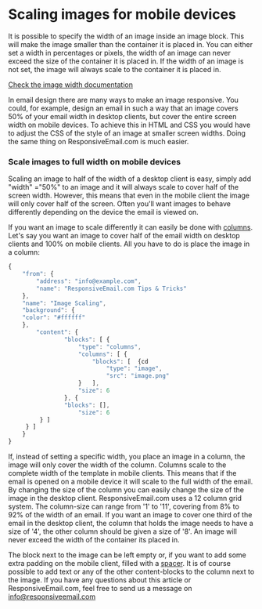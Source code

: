 # Scaling images for mobile devices

It is possible to specify the width of an image inside an image block. This will make the image
smaller than the container it is placed in. You can either set a width in percentages or pixels, the width of an image can never exceed the size of the container it is placed in. If the width of an image is not set, the image will always scale to the container it is placed in.

[Check the image width documentation](support/json/property-image-width)

In email design there are many ways to make an image responsive. You could, for example,
design an email in such a way that an image covers 50% of your email width in desktop
clients, but cover the entire screen width on mobile devices. To achieve this in HTML
and CSS you would have to adjust the CSS of the style of an image at smaller screen widths.
Doing the same thing on ResponsiveEmail.com is much easier.

### Scale images to full width on mobile devices

Scaling an image to half of the width of a desktop client is easy, simply add "width" ="50%"
to an image and it will always scale to cover half of the screen width. However, this means
that even in the mobile client the image will only cover half of the screen. Often you'll want
images to behave differently depending on the device the email is viewed on. 

If you want an image to scale differently it can easily be done with [columns](support/json/property-columns). 
Let's say you want an image to cover half of the email width on desktop clients and 100% on mobile clients. All you have to do is place the image in a column:


````javascript
{
    "from": {
        "address": "info@example.com",
        "name": "ResponsiveEmail.com Tips & Tricks"
    },
    "name": "Image Scaling",
    "background": {
    "color": "#ffffff"
    },
        "content": {
                "blocks": [ {
                    "type": "columns",
                    "columns": [ {
                        "blocks": [  {cd
                            "type": "image",
                            "src": "image.png"
                    }   ],
                    "size": 6
                }, {
                "blocks": [],
                    "size": 6
         } ]
     } ]
    }
}
````
 
 
If, instead of setting a specific width, you place an image in a column, the image will only cover the width of the column. Columns scale to the complete width of the template in mobile clients. This means that if the email is opened on a mobile device it will scale to the full width of the email. By changing the size of the column you can easily change the size of the image in the desktop client. ResponsiveEmail.com uses a 12 column grid system. The column-size can range from '1' to '11', covering from 8% to 92% of the width of an email. If you want an image to cover one third of the email in the desktop client, the column that holds the image needs to have a size of '4', the other column should be given a size of '8'. An image will never exceed the width of the container its placed in. 

The block next to the image can be left empty or, if you want to add some extra padding on the mobile client, filled with a [spacer](/support/json/block-spacer "spacer documentation"). It is of course possible to add text or any of the other content-blocks to the column next to the image. If you have any questions about this article or ResponsiveEmail.com, feel free to send us a message on [info@responsiveemail.com](mailto:info@responsiveemail.com "send us an email!")